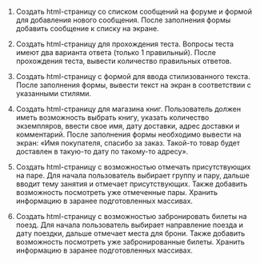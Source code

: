 1. Создать html-страницу со списком сообщений на форуме и формой для добавления нового сообщения. 
   После заполнения формы добавить сообщение к списку на экране.

2. Создать html-страницу для прохождения теста. Вопросы теста имеют два варианта ответа 
   (только 1 правильный). После прохождения теста, вывести количество правильных ответов.

3. Создать html-страницу с формой для ввода стилизованного текста. После заполнения формы, 
   вывести текст на экран в соответствии с указанными стилями.

4. Создать html-страницу для магазина книг. Пользователь должен иметь возможность выбрать книгу,
   указать количество экземпляров, ввести свое имя, дату доставки, адрес доставки и комментарий.
   После заполнения формы необходимо вывести на экран: «Имя покупателя, спасибо за заказ. Такой-то товар 
   будет доставлен в такую-то дату по такому-то адресу».

5. Создать html-страницу с возможностью отмечать присутствующих на паре. Для начала пользователь выбирает 
   группу и пару, дальше вводит тему занятия и отмечает присутствующих. Также добавить возможность посмотреть 
   уже отмеченные пары. Хранить информацию в заранее подготовленных массивах. 

6. Создать html-страницу с возможностью забронировать билеты на поезд. Для начала пользователь выбирает 
   направление поезда и дату поездки, дальше отмечает места для брони. Также добавить возможность посмотреть 
   уже забронированные билеты. Хранить информацию в заранее подготовленных массивах.